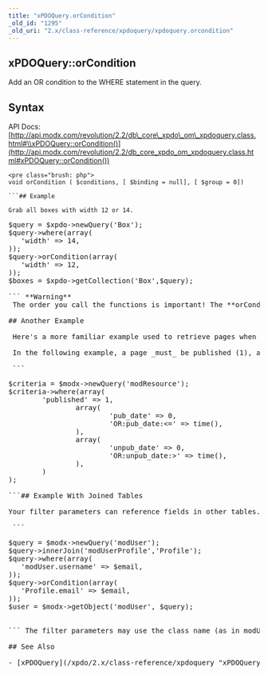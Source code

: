 ```yaml
---
title: "xPDOQuery.orCondition"
_old_id: "1295"
_old_uri: "2.x/class-reference/xpdoquery/xpdoquery.orcondition"
---
```


## xPDOQuery::orCondition

 Add an OR condition to the WHERE statement in the query.

## Syntax

 API Docs: [http://api.modx.com/revolution/2.2/db\_core\_xpdo\_om\_xpdoquery.class.html#\\xPDOQuery::orCondition()](http://api.modx.com/revolution/2.2/db_core_xpdo_om_xpdoquery.class.html#xPDOQuery::orCondition())

 ```
<pre class="brush: php">
void orCondition ( $conditions, [ $binding = null], [ $group = 0])

```## Example

 Grab all boxes with width 12 or 14.

 ```
<pre class="brush: php">
$query = $xpdo->newQuery('Box');
$query->where(array(
   'width' => 14,
));
$query->orCondition(array(
   'width' => 12,
));
$boxes = $xpdo->getCollection('Box',$query);

``` **Warning** 
 The order you call the functions is important! The **orCondition** must come after the **where** method has been used. 

## Another Example

 Here's a more familiar example used to retrieve pages when they've got publish/unpublish dates set. This demonstrates an alternative syntax for an or condition. Normally, each place in the array supplied to the **where** method is joined together by a SQL "AND", but you can use the "OR" prefix on your column names to specify how groups of terms are joined together.

 In the following example, a page _must_ be published (1), and the pub\_date must be either zero OR less than or equal to the current timestamp. The unpub\_date must be either zero OR greater than current timestamp.

 ```
<pre class="brush: php">
$criteria = $modx->newQuery('modResource');
$criteria->where(array(
        'published' => 1,
                array(
                        'pub_date' => 0,
                        'OR:pub_date:<=' => time(),
                ),
                array(
                        'unpub_date' => 0,
                        'OR:unpub_date:>' => time(),
                ),              
        )
);

```## Example With Joined Tables

Your filter parameters can reference fields in other tables.

 ```
<pre class="brush: php">
$query = $modx->newQuery('modUser');
$query->innerJoin('modUserProfile','Profile'); 
$query->where(array(
   'modUser.username' => $email,
));
$query->orCondition(array(
   'Profile.email' => $email,
));    
$user = $modx->getObject('modUser', $query);


``` The filter parameters may use the class name (as in modUser above) or the alias (as the Profile above). 

## See Also

- [xPDOQuery](/xpdo/2.x/class-reference/xpdoquery "xPDOQuery")
